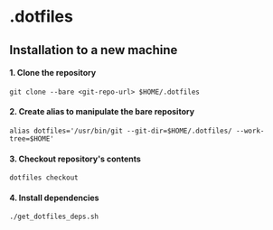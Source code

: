 # .dotfiles

## Installation to a new machine

#### 1. Clone the repository
`git clone --bare <git-repo-url> $HOME/.dotfiles`
#### 2. Create alias to manipulate the bare repository
`alias dotfiles='/usr/bin/git --git-dir=$HOME/.dotfiles/ --work-tree=$HOME'`
#### 3. Checkout repository's contents
`dotfiles checkout`
#### 4. Install dependencies
`./get_dotfiles_deps.sh`
